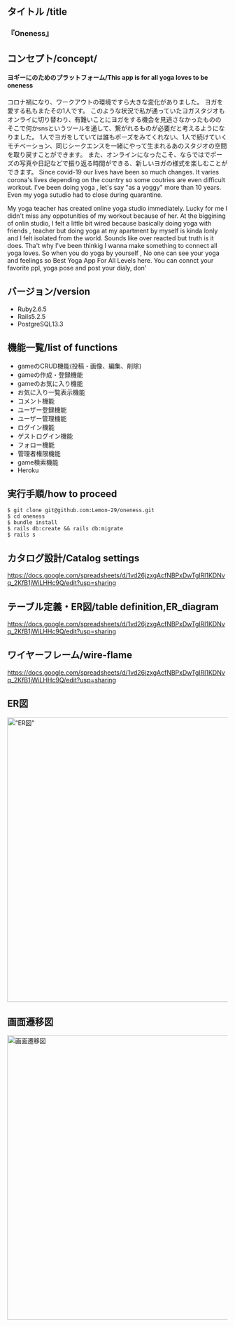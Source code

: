 ## タイトル /title
### 『Oneness』
## コンセプト/concept/ 
#### ヨギーにのためのプラットフォーム/This app is for all yoga loves to be oneness 
コロナ禍になり、ワークアウトの環境ですら大きな変化がありました。
ヨガを愛する私もまたその1人です。
このような状況で私が通っていたヨガスタジオもオンライに切り替わり、有難いことにヨガをする機会を見逃さなかったものの
そこで何かsnsというツールを通して、繋がれるものが必要だと考えるようになりました。
1人でヨガをしていては誰もポーズをみてくれない、1人で続けていくモチベーション、同じシークエンスを一緒にやって生まれるあのスタジオの空間を取り戻すことができます。
また、オンラインになったこそ、ならではでポーズの写真や日記などで振り返る時間ができる、新しいヨガの様式を楽しむことができます。
Since covid-19 our lives have been so much changes.
It varies corona's lives depending on the country so some coutries are even difficult workout.
I've been doing yoga , let's say "as a yoggy" more than 10 years. Even my yoga sutudio had to close during quarantine.

My yoga teacher has created online yoga studio immediately. Lucky for me I didn't miss any oppotunities of my workout because of her.
At the biggining of onlin studio, I felt a little bit wired because basically doing yoga with friends , teacher but doing yoga at my apartment by myself is kinda lonly and I felt isolated from the world. Sounds like over reacted but truth is it does.
Tha't why I've been thinkig I wanna make something to connect all yoga loves.
So when you do yoga  by yourself , No one can see your yoga and feelings so Best Yoga App For All Levels here.
You can connct your favorite ppl, yoga pose and post your dialy, don'
## バージョン/version
* Ruby2.6.5
* Rails5.2.5
* PostgreSQL13.3
## 機能一覧/list of functions
* gameのCRUD機能(投稿・画像、編集、削除)
* gameの作成・登録機能
* gameのお気に入り機能
* お気に入り一覧表示機能
* コメント機能
* ユーザー登録機能
* ユーザー管理機能
* ログイン機能
* ゲストログイン機能
* フォロー機能
* 管理者権限機能
* game検索機能
* Heroku
## 実行手順/how to proceed
````
$ git clone git@github.com:Lemon-29/oneness.git
$ cd oneness
$ bundle install
$ rails db:create && rails db:migrate
$ rails s
````
## カタログ設計/Catalog settings 
https://docs.google.com/spreadsheets/d/1vd26jzxgAcfNBPxDwTgIRl1KDNvq_2KfB1jWiLHHc9Q/edit?usp=sharing
## テーブル定義・ER図/table definition,ER_diagram
https://docs.google.com/spreadsheets/d/1vd26jzxgAcfNBPxDwTgIRl1KDNvq_2KfB1jWiLHHc9Q/edit?usp=sharing
## ワイヤーフレーム/wire-flame
https://docs.google.com/spreadsheets/d/1vd26jzxgAcfNBPxDwTgIRl1KDNvq_2KfB1jWiLHHc9Q/edit?usp=sharing

## ER図
<img src="./public/images/ERmapping.png" alt=“ER図” width="650px">

## 画面遷移図
<img src="./public/images/STDiagram.png" alt="画面遷移図" width="650px">



